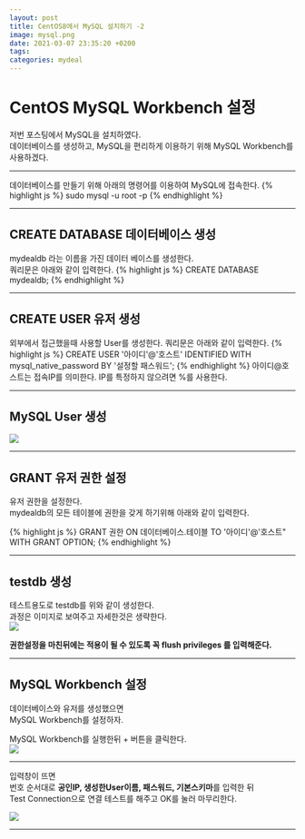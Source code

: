 ```yaml
---
layout: post
title: CentOS8에서 MySQL 설치하기 -2
image: mysql.png
date: 2021-03-07 23:35:20 +0200
tags:
categories: mydeal
---
```


# CentOS MySQL Workbench 설정
저번 포스팅에서 MySQL을 설치하였다.  
데이터베이스를 생성하고,
MySQL을 편리하게 이용하기 위해 MySQL Workbench를 사용하겠다.  

***

데이터베이스를 만들기 위해 아래의 명령어를 이용하여 MySQL에 접속한다.
{% highlight js %}
sudo mysql -u root -p
{% endhighlight %}

***

## CREATE DATABASE 데이터베이스 생성
mydealdb 라는 이름을 가진 데이터 베이스를 생성한다.  
쿼리문은 아래와 같이 입력한다.
{% highlight js %}
CREATE DATABASE mydealdb;
{% endhighlight %}  

***

## CREATE USER 유저 생성
외부에서 접근했을때 사용할 User를 생성한다.
쿼리문은 아래와 같이 입력한다.
{% highlight js %}
CREATE USER '아이디'@'호스트' IDENTIFIED WITH mysql_native_password BY '설정할 패스워드';
{% endhighlight %} 
아이디@호스트는 접속IP를 의미한다. IP를 특정하지 않으려면 %를 사용한다.

***

## MySQL User 생성
![]({{site.baseurl}}/images/mydeal/mysql-user.PNG)

***

## GRANT 유저 권한 설정
유저 권한을 설정한다.  
mydealdb의 모든 테이블에 권한을 갖게 하기위해 아래와 같이 입력한다.

{% highlight js %}
GRANT 권한 ON 데이터베이스.테이블 TO '아이디'@'호스트" WITH GRANT OPTION;
{% endhighlight %}

***

## testdb 생성
테스트용도로 testdb를 위와 같이 생성한다.  
과정은 이미지로 보여주고 자세한것은 생략한다.  
![]({{site.baseurl}}/images/mydeal/mysql-testdb.PNG)

**권한설정을 마친뒤에는 적용이 될 수 있도록 꼭 flush privileges 를 입력해준다.**

***

## MySQL Workbench 설정
데이터베이스와 유저를 생성했으면  
MySQL Workbench를 설정하자.  

MySQL Workbench를 실행한뒤 + 버튼을 클릭한다.  
![]({{site.baseurl}}/images/mydeal/mysql-초기.PNG)

***

입력창이 뜨면  
번호 순서대로 **공인IP, 생성한User이름, 패스워드, 기본스키마**를 입력한 뒤  
Test Connection으로 연결 테스트를 해주고 OK를 눌러 마무리한다.

![]({{site.baseurl}}/images/mydeal/mysql-workbench.jpg)

***


